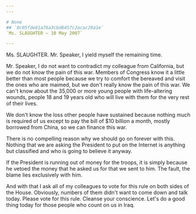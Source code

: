 ```yaml
---
---

# None
## `0c05fde81a76a3cbd6457c2acac29a1e`
`Ms. SLAUGHTER — 10 May 2007`

---
```



Ms. SLAUGHTER. Mr. Speaker, I yield myself the remaining time.

Mr. Speaker, I do not want to contradict my colleague from 
California, but we do not know the pain of this war. Members of 
Congress know it a little better than most people because we try to 
comfort the bereaved and visit the ones who are maimed, but we don't 
really know the pain of this war. We can't know about the 35,000 or 
more young people with life-altering wounds, people 18 and 19 years old 
who will live with them for the very rest of their lives.

We don't know the loss other people have sustained because nothing 
much is required of us except to pay the bill of $10 billion a month, 
mostly borrowed from China, so we can finance this war.

There is no compelling reason why we should go on forever with this. 
Nothing that we are asking the President to put on the Internet is 
anything but classified and who is going to believe it anyway.

If the President is running out of money for the troops, it is simply 
because he vetoed the money that he asked us for that we sent to him. 
The fault, the blame lies exclusively with him.

And with that I ask all of my colleagues to vote for this rule on 
both sides of the House. Obviously, numbers of them didn't want to come 
down and talk today. Please vote for this rule. Cleanse your 
conscience. Let's do a good thing today for those people who count on 
us in Iraq.